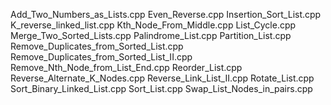 Add_Two_Numbers_as_Lists.cpp
Even_Reverse.cpp
Insertion_Sort_List.cpp
K_reverse_linked_list.cpp
Kth_Node_From_Middle.cpp
List_Cycle.cpp
Merge_Two_Sorted_Lists.cpp
Palindrome_List.cpp
Partition_List.cpp
Remove_Duplicates_from_Sorted_List.cpp
Remove_Duplicates_from_Sorted_List_II.cpp
Remove_Nth_Node_from_List_End.cpp
Reorder_List.cpp
Reverse_Alternate_K_Nodes.cpp
Reverse_Link_List_II.cpp
Rotate_List.cpp
Sort_Binary_Linked_List.cpp
Sort_List.cpp
Swap_List_Nodes_in_pairs.cpp
